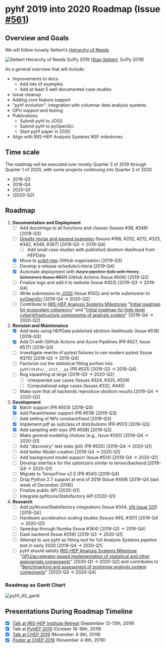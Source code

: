 # pyhf 2019 into 2020 Roadmap (Issue [#561](https://github.com/scikit-hep/pyhf/issues/561))

## Overview and Goals

We will follow loosely Seibert’s [Heirarchy of Needs](https://twitter.com/FRoscheck/status/1159158552298229763)

![Seibert Heirarchy of Needs SciPy 2019](https://pbs.twimg.com/media/EBYojw8XUAERJhZ?format=png)
([Stan Seibert](https://github.com/seibert), SciPy 2019)

As a general overview that will include:

- Improvements to docs
   - Add lots of examples
   - Add at least 5 well documented case studies
- Issue cleanup
- Adding core feature support
- "pyhf evolution": integration with columnar data analysis systems
- GPU support and testing
- Publications
   - Submit pyhf to JOSS
   - Submit pyhf to pyOpenSci
   - Start pyhf paper in 2020
- Align with IRIS-HEP Analysis Systems NSF milestones

## Time scale

The roadmap will be executed over mostly Quarter 3 of 2019 through Quarter 1 of 2020, with some projects continuing into Quarter 2 of 2020

- 2019-Q3
- 2019-Q4
- 2020-Q1
- (2020-Q2)

## Roadmap

1. **Documentation and Deployment**
   - [ ] Add docstrings to all functions and classes (Issues #38, #349) [2019-Q3]
   - [ ] [Greatly revise and expand examples](https://github.com/scikit-hep/pyhf/issues?q=is%3Aopen+is%3Aissue+label%3Adocs) (Issues #168, #202, #212, #325, #342, #349, #367) [2019-Q3 → 2019-Q4]
      - [ ] Add small case studies with published sbottom likelihood from HEPData
   - [x] Move to [scikit-hep](https://github.com/scikit-hep) GitHub organization [2019-Q3]
   - [ ] Develop a release schedule/criteria [2019-Q4]
   - [x] Automate deployment with ~~Azure pipeline (talk with Henry Schreiner) (Issue #517)~~ GitHub Actions (Issue #508) [2019-Q3]
   - [ ] Finalize logo and add it to website (Issue #453) [2019-Q3 → 2019-Q4]
   - [ ] Write submission to [JOSS](https://joss.theoj.org/) (Issue #502) and write submission to [pyOpenSci](https://www.pyopensci.org/) [2019-Q4 → 2020-Q2]
   - [ ] Contribute to [IRIS-HEP Analysis Systems Milestones](https://docs.google.com/spreadsheets/d/1VKpHlQWXu_p8AUv5E5H_BzqF_i7hh2Z-Id0XPwNHu8o/edit#gid=1864915304) "[Initial roadmap for ecosystem coherency](https://github.com/iris-hep/project-milestones/issues/8)" and "[Initial roadmap for high-level cyberinfrastructure components of analysis system](https://github.com/iris-hep/project-milestones/issues/11)" [2019-Q4 → 2020-Q2]
2. **Revision and Maintenance**
   - [x] Add tests using HEPData published sbottom likelihoods (Issue #518) [2019-Q3]
   - [x] Add CI with GitHub Actions and Azure Pipelines (PR #527, Issue #517) [2019-Q3]
   - [ ] Investigate rewrite of pytest fixtures to use modern pytest (Issue #370) [2019-Q3 → 2019-Q4]
   - [ ] Factorize out the statistical fitting portion into `pyhf/stats/__init__.py` (PR #531) [2019-Q3 → 2019-Q4]
   - [ ] Bug squashing at large [2019-Q3 → 2020-Q2]
      - [ ] Unexpected use cases (Issues #324, #325, #529)
      - [ ] Computational edge cases (Issues #332, #445)
   - [ ] Make sure that all backends reproduce sbottom results [2019-Q4 → 2020-Q2]
3. **Development**
   - [x] Batch support (PR #503) [2019-Q3]
   - [x] Add ParamViewer support (PR #519) [2019-Q3]
   - [ ] Add setting of NPs constant/fixed [2019-Q3]
   - [x] Implement pdf as subclass of distributions (PR #551) [2019-Q3]
   - [x] Add sampling with toys (PR #558) [2019-Q3]
   - [ ] Make general modeling choices (e.g., Issue #293) [2019-Q4 → 2020-Q1]
   - [ ] Add "discovery" test stats (p0) (PR #520) [2019-Q4 → 2020-Q1]
   - [ ] Add better Model creation [2019-Q4 → 2020-Q1]
   - [ ] Add background model support (Issue #514) [2019-Q4 → 2020-Q1]
   - [ ] Develop interface for the optimizers similar to tensor/backend [2019-Q4 → 2020-Q1]
   - [ ] Migrate to TensorFlow v2.0 (PR #541) [2019-Q4]
   - [ ] Drop Python 2.7 support at end of 2019 (Issue #469) [2019-Q4 (last week of December 2019)]
   - [ ] Finalize public API [2020-Q1]
   - [ ] Integrate pyfitcore/Statisfactory API [2020-Q1]
4. **Research**
   - [ ] Add pyfitcore/Statisfactory integrations (Issue #344, [zfit Issue 120](https://github.com/zfit/zfit/issues/120)) [2019-Q4]
   - [ ] Hardware acceleration scaling studies (Issues #93, #301) [2019-Q4 → 2020-Q1]
   - [ ] Speedup through Numba (Issue #364) [2019-Q3 → 2019-Q4]
   - [ ] Dask backend (Issue #259) [2019-Q3 → 2020-Q1]
   - [ ] Attempt to use pyhf as fitting tool for full Analysis Systems pipeline test in early 2020 [2019-Q4 → 2020-Q1]
   - [ ] pyhf should satisfy [IRIS-HEP Analysis Systems Milestone](https://docs.google.com/spreadsheets/d/1VKpHlQWXu_p8AUv5E5H_BzqF_i7hh2Z-Id0XPwNHu8o/edit#gid=1864915304) "[GPU/accelerator-based implementation of statistical and other appropriate components](https://github.com/iris-hep/project-milestones/issues/15)" [2020-Q1 → 2020-Q2] and contributes to "[Benchmarking and assessment of prototype analysis system components](https://github.com/iris-hep/project-milestones/issues/17)" [2020-Q3 → 2020-Q4]

### Roadmap as Gantt Chart

![pyhf_AS_gantt](https://user-images.githubusercontent.com/5142394/64583069-53049180-d355-11e9-8b39-8b2a4599e21e.png)

## Presentations During Roadmap Timeline

- [x] [Talk at IRIS-HEP Institute Retreat](https://indico.cern.ch/event/840472/contributions/3564386/) (September 12-13th, 2019)
- [x] Talk at [PyHEP 2019](https://indico.cern.ch/event/833895/) (October 16-18th, 2019)
- [x] [Talk at CHEP 2019](https://indico.cern.ch/event/773049/contributions/3476143/) (November 4-8th, 2019)
- [x] [Poster at CHEP 2019](https://indico.cern.ch/event/773049/contributions/3476180/) (November 4-8th, 2019)
